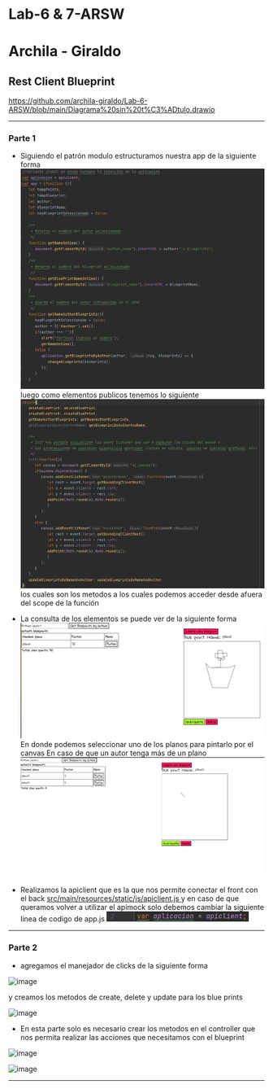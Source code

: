 # Lab-6 & 7-ARSW
# Archila - Giraldo
## Rest Client Blueprint

https://github.com/archila-giraldo/Lab-6-ARSW/blob/main/Diagrama%20sin%20t%C3%ADtulo.drawio

---

### Parte 1
+ Siguiendo el patrón modulo estructuramos nuestra app de la siguiente forma ![img.png](img.png) luego como elementos publicos tenemos lo siguiente
![img_1.png](img_1.png) los cuales son los metodos a los cuales podemos acceder desde afuera del scope de la función

+ La consulta de los elementos se puede ver de la siguiente forma
![img_2.png](img_2.png)
En donde podemos seleccionar uno de los planos para pintarlo por el canvas
En caso de que un autor tenga más de un plano
![img_3.png](img_3.png)
+ Realizamos la apiclient que es la que nos permite conectar el front con el back
[  src/main/resources/static/js/apiclient.js
](src/main/resources/static/js/apiclient.js)
y en caso de que queramos volver a utilizar el apimock solo debemos cambiar la siguiente linea de codigo de app.js
![img_4.png](img_4.png)
---
### Parte 2

+ agregamos el manejador de clicks de la siguiente forma

![image](https://user-images.githubusercontent.com/69320250/193967497-778d72e7-c175-48cc-9619-b6151cada5de.png)

y creamos los metodos de create, delete y update para los blue prints

![image](https://user-images.githubusercontent.com/69320250/193968240-8b34c2cb-f810-400c-b3f6-d46903836142.png)

+ En esta parte solo es necesario crear los metodos en el controller que nos permita realizar las acciones que necesitamos con el blueprint

![image](https://user-images.githubusercontent.com/69320250/193968688-6213b29b-575f-44f2-bf4b-168ca194e3cf.png)


![image](https://user-images.githubusercontent.com/69320250/193965815-19fe6c71-1c38-4556-b012-c633e6272a79.png)

---
